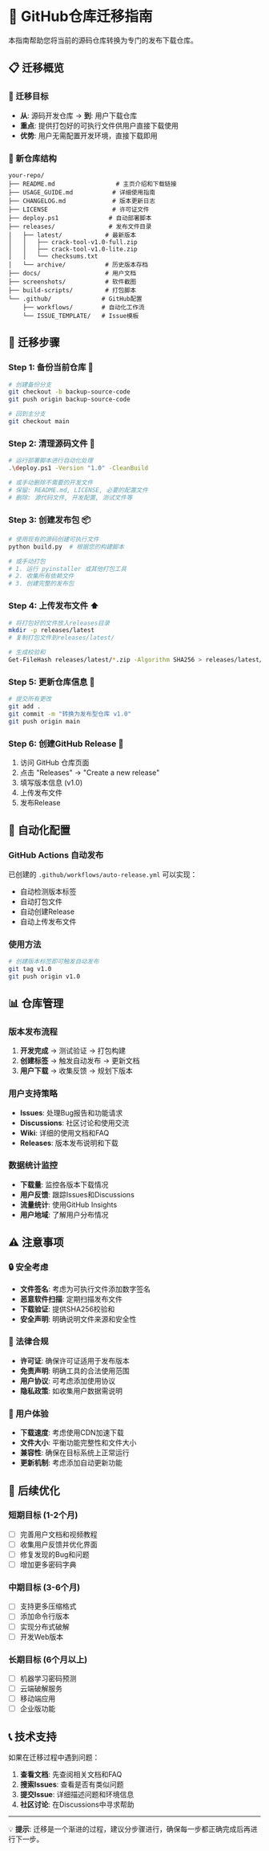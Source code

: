 # 🔄 GitHub仓库迁移指南

本指南帮助您将当前的源码仓库转换为专门的发布下载仓库。

## 📋 迁移概览

### 🎯 迁移目标
- **从**: 源码开发仓库 → **到**: 用户下载仓库
- **重点**: 提供打包好的可执行文件供用户直接下载使用
- **优势**: 用户无需配置开发环境，直接下载即用

### 📁 新仓库结构
```
your-repo/
├── README.md                 # 主页介绍和下载链接
├── USAGE_GUIDE.md           # 详细使用指南
├── CHANGELOG.md             # 版本更新日志
├── LICENSE                  # 许可证文件
├── deploy.ps1              # 自动部署脚本
├── releases/               # 发布文件目录
│   ├── latest/            # 最新版本
│   │   ├── crack-tool-v1.0-full.zip
│   │   ├── crack-tool-v1.0-lite.zip
│   │   └── checksums.txt
│   └── archive/           # 历史版本存档
├── docs/                  # 用户文档
├── screenshots/           # 软件截图
├── build-scripts/         # 打包脚本
└── .github/              # GitHub配置
    ├── workflows/        # 自动化工作流
    └── ISSUE_TEMPLATE/   # Issue模板
```

## 🚀 迁移步骤

### Step 1: 备份当前仓库 💾
```bash
# 创建备份分支
git checkout -b backup-source-code
git push origin backup-source-code

# 回到主分支
git checkout main
```

### Step 2: 清理源码文件 🧹
```bash
# 运行部署脚本进行自动化处理
.\deploy.ps1 -Version "1.0" -CleanBuild

# 或手动删除不需要的开发文件
# 保留: README.md, LICENSE, 必要的配置文件
# 删除: 源代码文件, 开发配置, 测试文件等
```

### Step 3: 创建发布包 📦
```bash
# 使用现有的源码创建可执行文件
python build.py  # 根据您的构建脚本

# 或手动打包
# 1. 运行 pyinstaller 或其他打包工具
# 2. 收集所有依赖文件
# 3. 创建完整的发布包
```

### Step 4: 上传发布文件 ⬆️
```bash
# 将打包好的文件放入releases目录
mkdir -p releases/latest
# 复制打包文件到releases/latest/

# 生成校验和
Get-FileHash releases/latest/*.zip -Algorithm SHA256 > releases/latest/checksums.txt
```

### Step 5: 更新仓库信息 📝
```bash
# 提交所有更改
git add .
git commit -m "转换为发布型仓库 v1.0"
git push origin main
```

### Step 6: 创建GitHub Release 🎯
1. 访问 GitHub 仓库页面
2. 点击 "Releases" → "Create a new release"
3. 填写版本信息 (v1.0)
4. 上传发布文件
5. 发布Release

## 🔧 自动化配置

### GitHub Actions 自动发布
已创建的 `.github/workflows/auto-release.yml` 可以实现：
- 自动检测版本标签
- 自动打包文件
- 自动创建Release
- 自动上传发布文件

### 使用方法
```bash
# 创建版本标签即可触发自动发布
git tag v1.0
git push origin v1.0
```

## 📊 仓库管理

### 版本发布流程
1. **开发完成** → 测试验证 → 打包构建
2. **创建标签** → 触发自动发布 → 更新文档
3. **用户下载** → 收集反馈 → 规划下版本

### 用户支持策略
- **Issues**: 处理Bug报告和功能请求
- **Discussions**: 社区讨论和使用交流
- **Wiki**: 详细的使用文档和FAQ
- **Releases**: 版本发布说明和下载

### 数据统计监控
- **下载量**: 监控各版本下载情况
- **用户反馈**: 跟踪Issues和Discussions
- **流量统计**: 使用GitHub Insights
- **用户地域**: 了解用户分布情况

## ⚠️ 注意事项

### 🔒 安全考虑
- **文件签名**: 考虑为可执行文件添加数字签名
- **恶意软件扫描**: 定期扫描发布文件
- **下载验证**: 提供SHA256校验和
- **安全声明**: 明确说明文件来源和安全性

### 📝 法律合规
- **许可证**: 确保许可证适用于发布版本
- **免责声明**: 明确工具的合法使用范围
- **用户协议**: 可考虑添加使用协议
- **隐私政策**: 如收集用户数据需说明

### 🎯 用户体验
- **下载速度**: 考虑使用CDN加速下载
- **文件大小**: 平衡功能完整性和文件大小
- **兼容性**: 确保在目标系统上正常运行
- **更新机制**: 考虑添加自动更新功能

## 🔮 后续优化

### 短期目标 (1-2个月)
- [ ] 完善用户文档和视频教程
- [ ] 收集用户反馈并优化界面
- [ ] 修复发现的Bug和问题
- [ ] 增加更多密码字典

### 中期目标 (3-6个月)  
- [ ] 支持更多压缩格式
- [ ] 添加命令行版本
- [ ] 实现分布式破解
- [ ] 开发Web版本

### 长期目标 (6个月以上)
- [ ] 机器学习密码预测
- [ ] 云端破解服务
- [ ] 移动端应用
- [ ] 企业版功能

## 📞 技术支持

如果在迁移过程中遇到问题：

1. **查看文档**: 先查阅相关文档和FAQ
2. **搜索Issues**: 查看是否有类似问题
3. **提交Issue**: 详细描述问题和环境信息
4. **社区讨论**: 在Discussions中寻求帮助

---

💡 **提示**: 迁移是一个渐进的过程，建议分步骤进行，确保每一步都正确完成后再进行下一步。